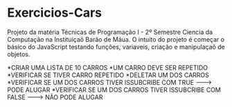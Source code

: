 # Exercicios-Cars
Projeto da matéria Técnicas de Programação I - 2º Semestre Ciencia da Computação na Instituiçaõ Barão de Máua. 
O intuito do projeto é começar o básico do JavaScript testando funções, variaveis, criação e manipulaçaõ de objetos.

*CRIAR UMA LISTA DE 10 CARROS
*UM CARRO DEVE SER REPETIDO
*VERIFICAR SE TIVER CARRO REPETIDO
   *DELETAR UM DOS CARROS
*VERIFICAR SE UM DOS CARROS TIVER ISSUBCRIBE COM TRUE ---> PODE ALUGAR
*VERIFICAR SE UM DOS CARROS TIVER ISSUBCRIBE COM FALSE ---> NÃO PODE ALUGAR
